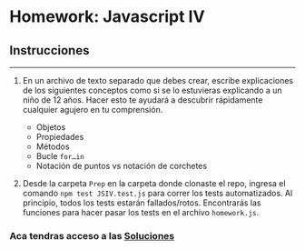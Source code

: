# Homework: Javascript IV

## Instrucciones
---
1. En un archivo de texto separado que
 debes crear, escribe explicaciones de
  los siguientes conceptos como si se lo 
  estuvieras explicando a un niño de 12 años.
   Hacer esto te ayudará a descubrir rápidamente
    cualquier agujero en tu comprensión.

	* Objetos
	* Propiedades
	* Métodos
	* Bucle `for…in`
	* Notación de puntos vs notación de corchetes

2. Desde la carpeta `Prep` en la carpeta donde clonaste el repo, ingresa el comando `npm test JSIV.test.js` para correr los tests automatizados. Al principio, todos los tests estarán fallados/rotos. Encontrarás las funciones para hacer pasar los tests en el archivo `homework.js`.

### Aca tendras acceso a las [Soluciones](https://github.com/atralice/Curso.Prep.Henry/blob/solution/05-JS-IV/homework/homework.js)